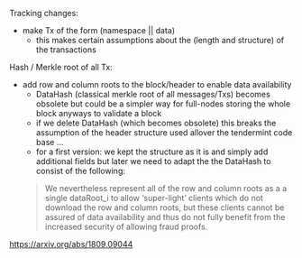 Tracking changes:


- make Tx of the form (namespace || data)
  - this makes certain assumptions about the (length and structure) of the transactions

Hash / Merkle root of all Tx:

- add row and column roots to the block/header to enable data availability
  - DataHash (classical merkle root of all messages/Txs) becomes obsolete but could be a simpler way for full-nodes
  storing the whole block anyways to validate a block
  - if we delete DataHash (which becomes obsolete) this breaks the assumption of the header structure
  used allover the tendermint code base ...
  - for a first version: we kept the structure as it is and simply add additional fields
  but later we need to adapt the the DataHash to consist of the following:
  > We nevertheless represent all of the row and column roots as a a single dataRoot_i to allow ‘super-light’ clients
  > which do not download the row and column roots, but these clients cannot be assured of data availability and thus
  > do not fully benefit from the increased security of allowing fraud proofs.

https://arxiv.org/abs/1809.09044
